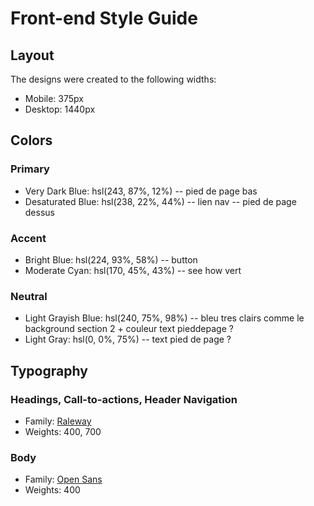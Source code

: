 # Front-end Style Guide

## Layout

The designs were created to the following widths:

- Mobile: 375px
- Desktop: 1440px

## Colors

### Primary

- Very Dark Blue: hsl(243, 87%, 12%) -- pied de page bas
- Desaturated Blue: hsl(238, 22%, 44%) -- lien nav -- pied de page dessus

### Accent

- Bright Blue: hsl(224, 93%, 58%) -- button
- Moderate Cyan: hsl(170, 45%, 43%) -- see how vert

### Neutral

- Light Grayish Blue: hsl(240, 75%, 98%) -- bleu tres clairs comme le background section 2 + couleur text pieddepage ?
- Light Gray: hsl(0, 0%, 75%) -- text pied de page ?

## Typography

### Headings, Call-to-actions, Header Navigation

- Family: [Raleway](https://fonts.google.com/specimen/Raleway)
- Weights: 400, 700

### Body

- Family: [Open Sans](https://fonts.google.com/specimen/Open+Sans)
- Weights: 400